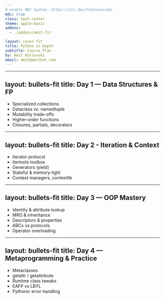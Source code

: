 ```yaml
---
# enable MDC Syntax: https://sli.dev/features/mdc
mdc: true
class: text-center
theme: apple-basic
addons:
  - ./addons/amit-fit

layout: cover-fit
title: Python in Depth
subtitle: Course Plan
by: Amit Kotlovski
email: amit@amitkot.com
---
```

<!-- # Optional extras: -->
<!-- # org: "amitkot.com" -->
<!-- # website: "https://amitkot.com" -->
<!-- # logo: "/assets/logo.svg" -->
<!-- # coverTitleHeight: 36vh -->
<!-- # coverSubtitleHeight: 12vh -->
<!-- # coverMetaHeight: 10vh -->
<!-- # titleMax: 88 -->

---
layout: bullets-fit
title: Day 1 — Data Structures & FP
---

- Specialized collections
- Dataclass vs. namedtuple
- Mutability trade-offs
- Higher-order functions
- Closures, partials, decorators

---
layout: bullets-fit
title: Day 2 - Iteration & Context
---

- Iterator protocol
- itertools toolbox
- Generators (yield)
- Stateful & memory-light
- Context managers, contextlib

---
layout: bullets-fit
title: Day 3 — OOP Mastery
---

- Identity & attribute lookup
- MRO & inheritance
- Descriptors & properties
- ABCs vs protocols
- Operator overloading

---
layout: bullets-fit
title: Day 4 — Metaprogramming & Practice
---
<!-- Optional per-slide overrides: -->
<!-- # titleHeight: 10vh -->
<!-- # titleHeight: 12vh -->
<!-- # titleMin: 28 -->
<!-- # titleMax: 60 -->
<!-- # titlePad: 8 -->
<!-- # subtitle: "Advanced techniques" -->
<!-- # subtitleHeight: 6vh -->

- Metaclasses
- getattr / getattribute
- Runtime class tweaks
- EAFP vs LBYL
- Pythonic error handling

